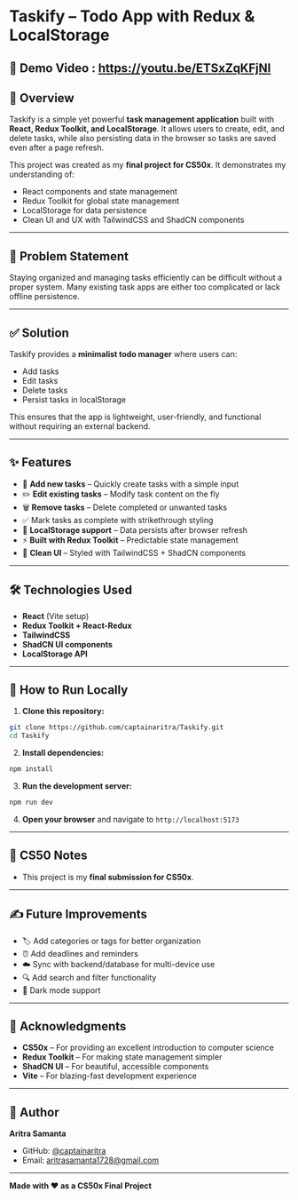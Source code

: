 # Taskify – Todo App with Redux & LocalStorage

## 🎥 Demo Video : https://youtu.be/ETSxZqKFjNI

## 📌 Overview

Taskify is a simple yet powerful **task management application** built with **React, Redux Toolkit, and LocalStorage**. It allows users to create, edit, and delete tasks, while also persisting data in the browser so tasks are saved even after a page refresh.

This project was created as my **final project for CS50x**. It demonstrates my understanding of:

* React components and state management
* Redux Toolkit for global state management
* LocalStorage for data persistence
* Clean UI and UX with TailwindCSS and ShadCN components

---

## 🎯 Problem Statement

Staying organized and managing tasks efficiently can be difficult without a proper system. Many existing task apps are either too complicated or lack offline persistence.

---

## ✅ Solution

Taskify provides a **minimalist todo manager** where users can:

* Add tasks
* Edit tasks
* Delete tasks
* Persist tasks in localStorage

This ensures that the app is lightweight, user-friendly, and functional without requiring an external backend.

---

## ✨ Features

* 📝 **Add new tasks** – Quickly create tasks with a simple input
* ✏️ **Edit existing tasks** – Modify task content on the fly
* 🗑️ **Remove tasks** – Delete completed or unwanted tasks
* ✅ Mark tasks as complete with strikethrough styling
* 💾 **LocalStorage support** – Data persists after browser refresh
* ⚡ **Built with Redux Toolkit** – Predictable state management
* 🎨 **Clean UI** – Styled with TailwindCSS + ShadCN components

---

## 🛠️ Technologies Used

* **React** (Vite setup)
* **Redux Toolkit + React-Redux**
* **TailwindCSS**
* **ShadCN UI components**
* **LocalStorage API**

---

## 🚀 How to Run Locally

1. **Clone this repository:**

```bash
git clone https://github.com/captainaritra/Taskify.git
cd Taskify
```

2. **Install dependencies:**

```bash
npm install
```

3. **Run the development server:**

```bash
npm run dev
```

4. **Open your browser** and navigate to `http://localhost:5173`

---

## 📖 CS50 Notes

* This project is my **final submission for CS50x**.

---


## ✍️ Future Improvements

* 🏷️ Add categories or tags for better organization
* ⏰ Add deadlines and reminders
* ☁️ Sync with backend/database for multi-device use
* 🔍 Add search and filter functionality
* 🌙 Dark mode support


---

## 🙏 Acknowledgments

* **CS50x** – For providing an excellent introduction to computer science
* **Redux Toolkit** – For making state management simpler
* **ShadCN UI** – For beautiful, accessible components
* **Vite** – For blazing-fast development experience

---

## 👤 Author

**Aritra Samanta**

* GitHub: [@captainaritra](https://github.com/captainaritra)
* Email: aritrasamanta1728@gmail.com
---

**Made with ❤️ as a CS50x Final Project**